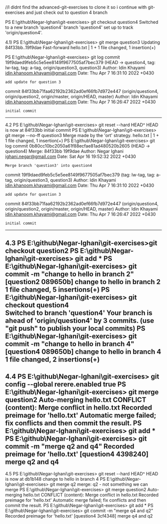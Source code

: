 //I didnt find the advanced-git-exercises to clone it so i continue with git-exercises and just check out to question 4 branch

PS E:\github\Negar-Ighani\git-exercises> git checkout question4
Switched to a new branch 'question4'
branch 'question4' set up to track 'origin/question4'.

4.1)
PS E:\github\Negar-Ighani\git-exercises> git merge question3
Updating 84f33bb..19f9dae
Fast-forward
 hello.txt | 1 +
 1 file changed, 1 insertion(+)
 
PS E:\github\Negar-Ighani\git-exercises> git log
commit 19f9daed9feb5c5e5ee8149f9677505af7bec379 (HEAD -> question4, tag: lw-tag, tag: a-tag, origin/question3, question3)
Author: Idin Khayami <idin.khanoom.khayami@gmail.com>
Date:   Thu Apr 7 16:31:10 2022 +0430

    add update for question 3

commit 84f33bb71faa62192b2362ad0ef66fb7d972e447 (origin/question4, origin/question2, origin/master, origin/HEAD, master)
Author: Idin Khayami <idin.khanoom.khayami@gmail.com>
Date:   Thu Apr 7 16:26:47 2022 +0430

    initial commit

--------------------------------------------------------------------------------------------------------------------------------------------------------------------------
4.2
PS E:\github\Negar-Ighani\git-exercises> git reset --hard HEAD^
HEAD is now at 84f33bb initial commit
PS E:\github\Negar-Ighani\git-exercises> git merge  --no-ff question3
Merge made by the 'ort' strategy.
 hello.txt | 1 +
 1 file changed, 1 insertion(+)
PS E:\github\Negar-Ighani\git-exercises> git log
commit 0b80cc10bc2050a61f88ecfae81ad480520b2605 (HEAD -> question4)
Merge: 84f33bb 19f9dae
Author: Negar Ighani <ighani.negar@gmail.com>
Date:   Sat Apr 16 19:52:32 2022 +0430

    Merge branch 'question3' into question4

commit 19f9daed9feb5c5e5ee8149f9677505af7bec379 (tag: lw-tag, tag: a-tag, origin/question3, question3)
Author: Idin Khayami <idin.khanoom.khayami@gmail.com>
Date:   Thu Apr 7 16:31:10 2022 +0430

    add update for question 3

commit 84f33bb71faa62192b2362ad0ef66fb7d972e447 (origin/question4, origin/question2, origin/master, origin/HEAD, master)
Author: Idin Khayami <idin.khanoom.khayami@gmail.com>
Date:   Thu Apr 7 16:26:47 2022 +0430

    initial commit

--------------------------------------------------------------------------------------------------------------------------------------------------------------------------
4.3
PS E:\github\Negar-Ighani\git-exercises>git checkout question2
PS E:\github\Negar-Ighani\git-exercises> git add *
PS E:\github\Negar-Ighani\git-exercises> git commit -m "change to hello in branch 2"
[question2 089650b] change to hello in branch 2
 1 file changed, 5 insertions(+)
PS E:\github\Negar-Ighani\git-exercises> git checkout question4                     
Switched to branch 'question4'
Your branch is ahead of 'origin/question4' by 3 commits.
(use "git push" to publish your local commits)
PS E:\github\Negar-Ighani\git-exercises> git commit -m "change to hello in branch 4"
[question4 089650b] change to hello in branch 4
 1 file changed, 2 insertions(+)
 --------------------------------------------------------------------------------------------------------------------------------------------------------------------------
 4.4
PS E:\github\Negar-Ighani\git-exercises> git config --global rerere.enabled true
PS E:\github\Negar-Ighani\git-exercises> git merge question2
Auto-merging hello.txt
CONFLICT (content): Merge conflict in hello.txt
Recorded preimage for 'hello.txt'
Automatic merge failed; fix conflicts and then commit the result.
PS E:\github\Negar-Ighani\git-exercises> git add *
PS E:\github\Negar-Ighani\git-exercises> git commit -m "merge q2 and q4"
Recorded preimage for 'hello.txt'
[question4 4398240] merge q2 and q4
--------------------------------------------------------------------------------------------------------------------------------------------------------------------------
4.5
PS E:\github\Negar-Ighani\git-exercises>  git reset --hard HEAD^ 
HEAD is now at db1b148 change to hello in branch 4
PS E:\github\Negar-Ighani\git-exercises> git merge q2
merge: q2 - not something we can merge
PS E:\github\Negar-Ighani\git-exercises> git merge question2
Auto-merging hello.txt
CONFLICT (content): Merge conflict in hello.txt
Recorded preimage for 'hello.txt'
Automatic merge failed; fix conflicts and then commit the result.
PS E:\github\Negar-Ighani\git-exercises> git add *
PS E:\github\Negar-Ighani\git-exercises> git commit -m "merge q4 and q2"
Recorded preimage for 'hello.txt'
[question4 3cf4348] merge q4 and q2

